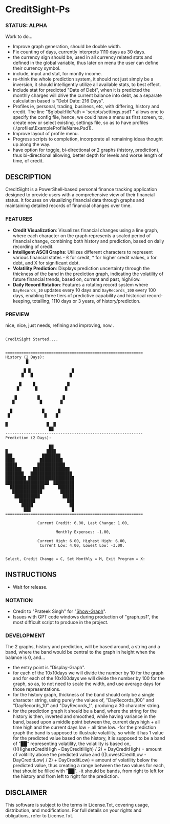 # CreditSight-Ps

### STATUS: ALPHA
Work to do...
- Improve graph generation, should be double width.
- Fix counting of days, currently interprets 1110 days as 30 days.
- the currency sign should be, used in all currency related stats and defined in the global variable, thus later on menu the user can define their currency symbol.
- include, input and stat, for montly income.
- re-think the whole prediction system, it should not just simply be a inversion, it should intelligently utilize all available stats, to best effect.
- Include stat for predicted "Date of Debt", when it is predicted the monthly charges will drive the current balance into debt, as a separate calculation based is "Debt Date: 216 Days".
- Profiles ie, personal, trading, business, etc, with differing, history and credit. The line "$global:filePath = 'scripts/settings.psd1'" allows one to specify the config file, hence, we could have a menu as first screen, to, create new or select existing, settings file, so as to have profiles (.\profiles\ExampleProfileName.Psd1). 
- Improve layout of profile menu.
- Progress scripts to completion, incorporate all remaining ideas thought up along the way.
- have option for toggle, bi-directional or 2 graphs (history, prediction), thus bi-directional allowing, better depth for levels and worse length of time, of credit. 

## DESCRIPTION
CreditSight is a PowerShell-based personal finance tracking application designed to provide users with a comprehensive view of their financial status. It focuses on visualizing financial data through graphs and maintaining detailed records of financial changes over time.

### FEATURES
- **Credit Visualization**: Visualizes financial changes using a line graph, where each character on the graph represents a scaled period of financial change, combining both history and prediction, based on daily recording of credit.
- **Intelligent ASCII Graphs**: Utilizes different characters to represent various financial states - £ for credit, * for higher credit values, x for debt, and X for significant debt.
- **Volatility Prediction**: Displays prediction uncertainty through the thickness of the band in the prediction graph, indicating the volatility of future financial trends, based on, current and past, high/low.
- **Daily Record Rotation**: Features a rotating record system where `DayRecords_10` updates every 10 days and `DayRecords_100` every 100 days, enabling three tiers of predictive capability and historical record-keeping, totalling, 1110 days or 3 years, of history/prediction.

### PREVIEW
nice, nice, just needs, refining and improving, now..
```

CreditSight Started....


============================================================
History (2 Days):
         █

        █ █                  █
       █   █                █

      █     █              █
     █       █            █

    █         █          █
   █           █        █

  █             █      █
 █               █    █

█                 █  █
                   ██
------------------------------------------------------------
Prediction (2 Days):

                   ██
█                 ████
███             ████████
████           ██████████
█████         ████████████
███████     ████████████████
████████   ██████████████████
█████████ ████████████████████
███████████████████  █████████
  ███████████████      ███████
   █████████████        ██████
    ███████████          █████
      ███████              ███
       █████                ██
        ███                  █
============================================================

              Current Credit: 6.00, Last Change: 1.00,

                      Monthly Expenses: -1.00,

              Current High: 6.00, Highest High: 6.00,
               Current Low: 4.00, Lowest Low: -3.00.


Select, Credit Change = C, Set Monthly = M, Exit Program = X:

```

## INSTRUCTIONS
- Wait for release.

### NOTATION
- Credit to "Prateek Singh" for "[Show-Graph](https://geekeefy.wordpress.com/2017/09/04/plot-graph-in-powershell-console/)".
- Issues with GPT code windows during production of "graph.ps1", the most difficult script to produce in the project.

### DEVELOPMENT
The 2 graphs, history and prediction, will be based around, a string and a band, where the band would be central to the graph in height when the balance is 0, and...
- the entry point is "Display-Graph".
- for each of the 10x10days we will divide the number by 10 for the graph and for each of the 10x100days we will divide the number by 100 for the graph, so as, to not need to scale the width, and use average days for those representations.
- for the history graph, thickness of the band should only be a single character string, using purely the values of, "DayRecords_100" and "DayRecords_10" and "DayRecords_1", produing a 30 character string.
- for the prediction graph it should be a band, where the string for the history is then, inverted and smoothed, while having variance in the band, based upon a middle point between the, current days high + all time high and the current days low + all time low.
-for the prediction graph the band is supposed to illustrate volatility, so while it has 1 value for the predicted value based on the history, it is supposed to be a band of "██" representing volatility, the volatility is based on, (((HighestCreditHigh - DayCreditHigh) / 2) + DayCreditHigh) = amount of volitility above the predicted value and (((LowestCreditLow - DayCreditLow) / 2) + DayCreditLow) = amount of volatility below the predicted value, thus creating a range between the two values for each, that should be filled with "██".
-it should be bands, from right to left for the history and from left to right for the prediction.  

## DISCLAIMER
This software is subject to the terms in License.Txt, covering usage, distribution, and modifications. For full details on your rights and obligations, refer to License.Txt.
